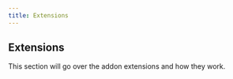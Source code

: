 ```yaml
---
title: Extensions
---
```


## Extensions

This section will go over the addon extensions and how they work.